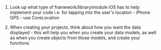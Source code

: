 <!-- This file highlights how to structure your projects-->

1. Look up what type of framework/library/module iOS has to help implement your code 
  i.e. for tapping into the user's location - iPhone GPS - use CoreLocation
  
2. When creating your projects, think about how you want the data displayed - this will help you when you create your data models, as well as when you create objects from those models, and create your functions 
  